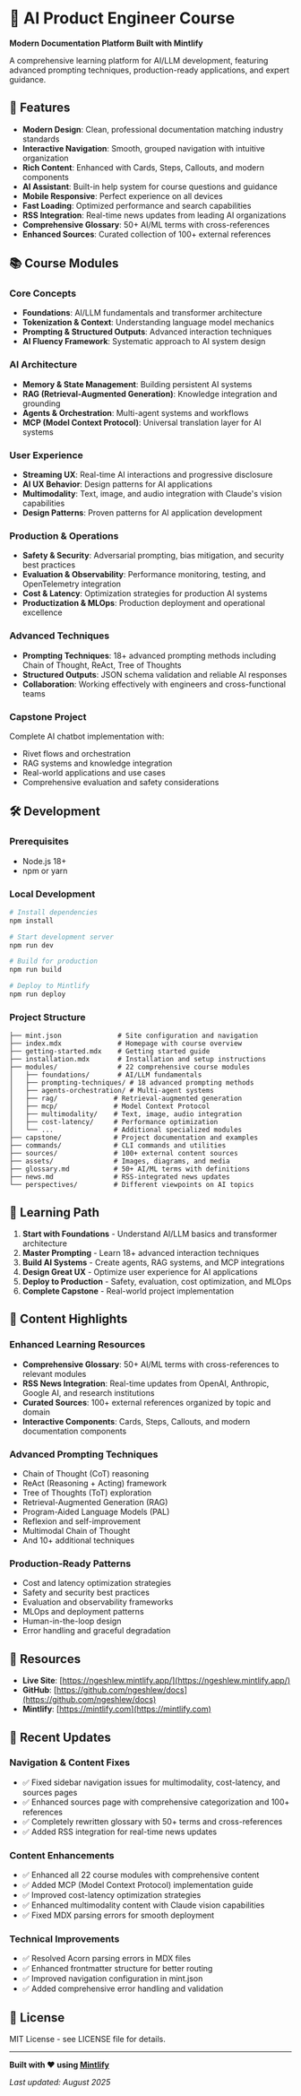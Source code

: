 # 🚀 AI Product Engineer Course

**Modern Documentation Platform Built with Mintlify**

A comprehensive learning platform for AI/LLM development, featuring advanced prompting techniques, production-ready applications, and expert guidance.

## 🌟 Features

- **Modern Design**: Clean, professional documentation matching industry standards
- **Interactive Navigation**: Smooth, grouped navigation with intuitive organization
- **Rich Content**: Enhanced with Cards, Steps, Callouts, and modern components
- **AI Assistant**: Built-in help system for course questions and guidance
- **Mobile Responsive**: Perfect experience on all devices
- **Fast Loading**: Optimized performance and search capabilities
- **RSS Integration**: Real-time news updates from leading AI organizations
- **Comprehensive Glossary**: 50+ AI/ML terms with cross-references
- **Enhanced Sources**: Curated collection of 100+ external references

## 📚 Course Modules

### Core Concepts
- **Foundations**: AI/LLM fundamentals and transformer architecture
- **Tokenization & Context**: Understanding language model mechanics
- **Prompting & Structured Outputs**: Advanced interaction techniques
- **AI Fluency Framework**: Systematic approach to AI system design

### AI Architecture
- **Memory & State Management**: Building persistent AI systems
- **RAG (Retrieval-Augmented Generation)**: Knowledge integration and grounding
- **Agents & Orchestration**: Multi-agent systems and workflows
- **MCP (Model Context Protocol)**: Universal translation layer for AI systems

### User Experience
- **Streaming UX**: Real-time AI interactions and progressive disclosure
- **AI UX Behavior**: Design patterns for AI applications
- **Multimodality**: Text, image, and audio integration with Claude's vision capabilities
- **Design Patterns**: Proven patterns for AI application development

### Production & Operations
- **Safety & Security**: Adversarial prompting, bias mitigation, and security best practices
- **Evaluation & Observability**: Performance monitoring, testing, and OpenTelemetry integration
- **Cost & Latency**: Optimization strategies for production AI systems
- **Productization & MLOps**: Production deployment and operational excellence

### Advanced Techniques
- **Prompting Techniques**: 18+ advanced prompting methods including Chain of Thought, ReAct, Tree of Thoughts
- **Structured Outputs**: JSON schema validation and reliable AI responses
- **Collaboration**: Working effectively with engineers and cross-functional teams

### Capstone Project
Complete AI chatbot implementation with:
- Rivet flows and orchestration
- RAG systems and knowledge integration
- Real-world applications and use cases
- Comprehensive evaluation and safety considerations

## 🛠️ Development

### Prerequisites
- Node.js 18+
- npm or yarn

### Local Development
```bash
# Install dependencies
npm install

# Start development server
npm run dev

# Build for production
npm run build

# Deploy to Mintlify
npm run deploy
```

### Project Structure
```
├── mint.json              # Site configuration and navigation
├── index.mdx              # Homepage with course overview
├── getting-started.mdx    # Getting started guide
├── installation.mdx       # Installation and setup instructions
├── modules/               # 22 comprehensive course modules
│   ├── foundations/       # AI/LLM fundamentals
│   ├── prompting-techniques/ # 18 advanced prompting methods
│   ├── agents-orchestration/ # Multi-agent systems
│   ├── rag/              # Retrieval-augmented generation
│   ├── mcp/              # Model Context Protocol
│   ├── multimodality/    # Text, image, audio integration
│   ├── cost-latency/     # Performance optimization
│   └── ...               # Additional specialized modules
├── capstone/             # Project documentation and examples
├── commands/             # CLI commands and utilities
├── sources/              # 100+ external content sources
├── assets/               # Images, diagrams, and media
├── glossary.md           # 50+ AI/ML terms with definitions
├── news.md               # RSS-integrated news updates
└── perspectives/         # Different viewpoints on AI topics
```

## 🎯 Learning Path

1. **Start with Foundations** - Understand AI/LLM basics and transformer architecture
2. **Master Prompting** - Learn 18+ advanced interaction techniques
3. **Build AI Systems** - Create agents, RAG systems, and MCP integrations
4. **Design Great UX** - Optimize user experience for AI applications
5. **Deploy to Production** - Safety, evaluation, cost optimization, and MLOps
6. **Complete Capstone** - Real-world project implementation

## 📖 Content Highlights

### Enhanced Learning Resources
- **Comprehensive Glossary**: 50+ AI/ML terms with cross-references to relevant modules
- **RSS News Integration**: Real-time updates from OpenAI, Anthropic, Google AI, and research institutions
- **Curated Sources**: 100+ external references organized by topic and domain
- **Interactive Components**: Cards, Steps, Callouts, and modern documentation components

### Advanced Prompting Techniques
- Chain of Thought (CoT) reasoning
- ReAct (Reasoning + Acting) framework
- Tree of Thoughts (ToT) exploration
- Retrieval-Augmented Generation (RAG)
- Program-Aided Language Models (PAL)
- Reflexion and self-improvement
- Multimodal Chain of Thought
- And 10+ additional techniques

### Production-Ready Patterns
- Cost and latency optimization strategies
- Safety and security best practices
- Evaluation and observability frameworks
- MLOps and deployment patterns
- Human-in-the-loop design
- Error handling and graceful degradation

## 🔗 Resources

- **Live Site**: [https://ngeshlew.mintlify.app/](https://ngeshlew.mintlify.app/)
- **GitHub**: [https://github.com/ngeshlew/docs](https://github.com/ngeshlew/docs)
- **Mintlify**: [https://mintlify.com](https://mintlify.com)

## 🚀 Recent Updates

### Navigation & Content Fixes
- ✅ Fixed sidebar navigation issues for multimodality, cost-latency, and sources pages
- ✅ Enhanced sources page with comprehensive categorization and 100+ references
- ✅ Completely rewritten glossary with 50+ terms and cross-references
- ✅ Added RSS integration for real-time news updates

### Content Enhancements
- ✅ Enhanced all 22 course modules with comprehensive content
- ✅ Added MCP (Model Context Protocol) implementation guide
- ✅ Improved cost-latency optimization strategies
- ✅ Enhanced multimodality content with Claude vision capabilities
- ✅ Fixed MDX parsing errors for smooth deployment

### Technical Improvements
- ✅ Resolved Acorn parsing errors in MDX files
- ✅ Enhanced frontmatter structure for better routing
- ✅ Improved navigation configuration in mint.json
- ✅ Added comprehensive error handling and validation

## 📄 License

MIT License - see LICENSE file for details.

---

**Built with ❤️ using [Mintlify](https://mintlify.com)**

*Last updated: August 2025*